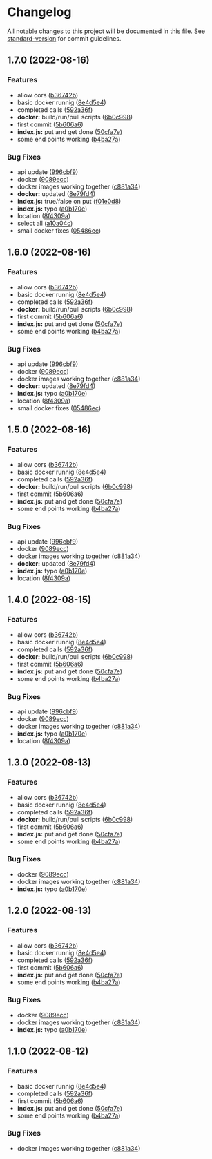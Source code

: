 # Changelog

All notable changes to this project will be documented in this file. See [standard-version](https://github.com/conventional-changelog/standard-version) for commit guidelines.

## 1.7.0 (2022-08-16)


### Features

* allow cors ([b36742b](https://github.com/jhderojasUVa/analyted-backend-todo/commit/b36742b6686e21836b635a3fd68f03b962ecbfce))
* basic docker runnig ([8e4d5e4](https://github.com/jhderojasUVa/analyted-backend-todo/commit/8e4d5e43663020036b15e877e4e08ab3d1976493))
* completed calls ([592a36f](https://github.com/jhderojasUVa/analyted-backend-todo/commit/592a36f8fa5487baba45349a2d5a18facda8074e))
* **docker:** build/run/pull scripts ([6b0c998](https://github.com/jhderojasUVa/analyted-backend-todo/commit/6b0c99810a5bca52f9d254db66aa15ac2e0750f4))
* first commit ([5b606a6](https://github.com/jhderojasUVa/analyted-backend-todo/commit/5b606a6b758c90df3b78965cb05e03e992f3934b))
* **index.js:** put and get done ([50cfa7e](https://github.com/jhderojasUVa/analyted-backend-todo/commit/50cfa7ea1e3c151c71139a153a6080c5715eb474))
* some end points working ([b4ba27a](https://github.com/jhderojasUVa/analyted-backend-todo/commit/b4ba27a4f268afa13557b9117737044242ca4f10))


### Bug Fixes

* api update ([996cbf9](https://github.com/jhderojasUVa/analyted-backend-todo/commit/996cbf99a00ca37091c6751f1a0d5c30fa3157fd))
* docker ([9089ecc](https://github.com/jhderojasUVa/analyted-backend-todo/commit/9089eccd6c983dfb38fc2b209481cce94cea2232))
* docker images working together ([c881a34](https://github.com/jhderojasUVa/analyted-backend-todo/commit/c881a340add3f6b21a1efb97c3cef26e304ce43b))
* **docker:** updated ([8e79fd4](https://github.com/jhderojasUVa/analyted-backend-todo/commit/8e79fd4e1d4466e06e8cb843c0af19c6cc7447b7))
* **index.js:** true/false on put ([f01e0d8](https://github.com/jhderojasUVa/analyted-backend-todo/commit/f01e0d8f41714927d03668e2e7130b8286fcdd1f))
* **index.js:** typo ([a0b170e](https://github.com/jhderojasUVa/analyted-backend-todo/commit/a0b170eaca5b1efbbf9f9468b44dbe2fe738d826))
* location ([8f4309a](https://github.com/jhderojasUVa/analyted-backend-todo/commit/8f4309a12cda3aa0e86df2b584992bd6bafa53e2))
* select all ([a10a04c](https://github.com/jhderojasUVa/analyted-backend-todo/commit/a10a04c5f43717b4d31625b4bbeca131874ce1ba))
* small docker fixes ([05486ec](https://github.com/jhderojasUVa/analyted-backend-todo/commit/05486ec630fe8dbe510c80a39a72579e29f8a9e8))

## 1.6.0 (2022-08-16)


### Features

* allow cors ([b36742b](https://github.com/jhderojasUVa/analyted-backend-todo/commit/b36742b6686e21836b635a3fd68f03b962ecbfce))
* basic docker runnig ([8e4d5e4](https://github.com/jhderojasUVa/analyted-backend-todo/commit/8e4d5e43663020036b15e877e4e08ab3d1976493))
* completed calls ([592a36f](https://github.com/jhderojasUVa/analyted-backend-todo/commit/592a36f8fa5487baba45349a2d5a18facda8074e))
* **docker:** build/run/pull scripts ([6b0c998](https://github.com/jhderojasUVa/analyted-backend-todo/commit/6b0c99810a5bca52f9d254db66aa15ac2e0750f4))
* first commit ([5b606a6](https://github.com/jhderojasUVa/analyted-backend-todo/commit/5b606a6b758c90df3b78965cb05e03e992f3934b))
* **index.js:** put and get done ([50cfa7e](https://github.com/jhderojasUVa/analyted-backend-todo/commit/50cfa7ea1e3c151c71139a153a6080c5715eb474))
* some end points working ([b4ba27a](https://github.com/jhderojasUVa/analyted-backend-todo/commit/b4ba27a4f268afa13557b9117737044242ca4f10))


### Bug Fixes

* api update ([996cbf9](https://github.com/jhderojasUVa/analyted-backend-todo/commit/996cbf99a00ca37091c6751f1a0d5c30fa3157fd))
* docker ([9089ecc](https://github.com/jhderojasUVa/analyted-backend-todo/commit/9089eccd6c983dfb38fc2b209481cce94cea2232))
* docker images working together ([c881a34](https://github.com/jhderojasUVa/analyted-backend-todo/commit/c881a340add3f6b21a1efb97c3cef26e304ce43b))
* **docker:** updated ([8e79fd4](https://github.com/jhderojasUVa/analyted-backend-todo/commit/8e79fd4e1d4466e06e8cb843c0af19c6cc7447b7))
* **index.js:** typo ([a0b170e](https://github.com/jhderojasUVa/analyted-backend-todo/commit/a0b170eaca5b1efbbf9f9468b44dbe2fe738d826))
* location ([8f4309a](https://github.com/jhderojasUVa/analyted-backend-todo/commit/8f4309a12cda3aa0e86df2b584992bd6bafa53e2))
* small docker fixes ([05486ec](https://github.com/jhderojasUVa/analyted-backend-todo/commit/05486ec630fe8dbe510c80a39a72579e29f8a9e8))

## 1.5.0 (2022-08-16)


### Features

* allow cors ([b36742b](https://github.com/jhderojasUVa/analyted-backend-todo/commit/b36742b6686e21836b635a3fd68f03b962ecbfce))
* basic docker runnig ([8e4d5e4](https://github.com/jhderojasUVa/analyted-backend-todo/commit/8e4d5e43663020036b15e877e4e08ab3d1976493))
* completed calls ([592a36f](https://github.com/jhderojasUVa/analyted-backend-todo/commit/592a36f8fa5487baba45349a2d5a18facda8074e))
* **docker:** build/run/pull scripts ([6b0c998](https://github.com/jhderojasUVa/analyted-backend-todo/commit/6b0c99810a5bca52f9d254db66aa15ac2e0750f4))
* first commit ([5b606a6](https://github.com/jhderojasUVa/analyted-backend-todo/commit/5b606a6b758c90df3b78965cb05e03e992f3934b))
* **index.js:** put and get done ([50cfa7e](https://github.com/jhderojasUVa/analyted-backend-todo/commit/50cfa7ea1e3c151c71139a153a6080c5715eb474))
* some end points working ([b4ba27a](https://github.com/jhderojasUVa/analyted-backend-todo/commit/b4ba27a4f268afa13557b9117737044242ca4f10))


### Bug Fixes

* api update ([996cbf9](https://github.com/jhderojasUVa/analyted-backend-todo/commit/996cbf99a00ca37091c6751f1a0d5c30fa3157fd))
* docker ([9089ecc](https://github.com/jhderojasUVa/analyted-backend-todo/commit/9089eccd6c983dfb38fc2b209481cce94cea2232))
* docker images working together ([c881a34](https://github.com/jhderojasUVa/analyted-backend-todo/commit/c881a340add3f6b21a1efb97c3cef26e304ce43b))
* **docker:** updated ([8e79fd4](https://github.com/jhderojasUVa/analyted-backend-todo/commit/8e79fd4e1d4466e06e8cb843c0af19c6cc7447b7))
* **index.js:** typo ([a0b170e](https://github.com/jhderojasUVa/analyted-backend-todo/commit/a0b170eaca5b1efbbf9f9468b44dbe2fe738d826))
* location ([8f4309a](https://github.com/jhderojasUVa/analyted-backend-todo/commit/8f4309a12cda3aa0e86df2b584992bd6bafa53e2))

## 1.4.0 (2022-08-15)


### Features

* allow cors ([b36742b](https://github.com/jhderojasUVa/analyted-backend-todo/commit/b36742b6686e21836b635a3fd68f03b962ecbfce))
* basic docker runnig ([8e4d5e4](https://github.com/jhderojasUVa/analyted-backend-todo/commit/8e4d5e43663020036b15e877e4e08ab3d1976493))
* completed calls ([592a36f](https://github.com/jhderojasUVa/analyted-backend-todo/commit/592a36f8fa5487baba45349a2d5a18facda8074e))
* **docker:** build/run/pull scripts ([6b0c998](https://github.com/jhderojasUVa/analyted-backend-todo/commit/6b0c99810a5bca52f9d254db66aa15ac2e0750f4))
* first commit ([5b606a6](https://github.com/jhderojasUVa/analyted-backend-todo/commit/5b606a6b758c90df3b78965cb05e03e992f3934b))
* **index.js:** put and get done ([50cfa7e](https://github.com/jhderojasUVa/analyted-backend-todo/commit/50cfa7ea1e3c151c71139a153a6080c5715eb474))
* some end points working ([b4ba27a](https://github.com/jhderojasUVa/analyted-backend-todo/commit/b4ba27a4f268afa13557b9117737044242ca4f10))


### Bug Fixes

* api update ([996cbf9](https://github.com/jhderojasUVa/analyted-backend-todo/commit/996cbf99a00ca37091c6751f1a0d5c30fa3157fd))
* docker ([9089ecc](https://github.com/jhderojasUVa/analyted-backend-todo/commit/9089eccd6c983dfb38fc2b209481cce94cea2232))
* docker images working together ([c881a34](https://github.com/jhderojasUVa/analyted-backend-todo/commit/c881a340add3f6b21a1efb97c3cef26e304ce43b))
* **index.js:** typo ([a0b170e](https://github.com/jhderojasUVa/analyted-backend-todo/commit/a0b170eaca5b1efbbf9f9468b44dbe2fe738d826))
* location ([8f4309a](https://github.com/jhderojasUVa/analyted-backend-todo/commit/8f4309a12cda3aa0e86df2b584992bd6bafa53e2))

## 1.3.0 (2022-08-13)


### Features

* allow cors ([b36742b](https://github.com/jhderojasUVa/analyted-backend-todo/commit/b36742b6686e21836b635a3fd68f03b962ecbfce))
* basic docker runnig ([8e4d5e4](https://github.com/jhderojasUVa/analyted-backend-todo/commit/8e4d5e43663020036b15e877e4e08ab3d1976493))
* completed calls ([592a36f](https://github.com/jhderojasUVa/analyted-backend-todo/commit/592a36f8fa5487baba45349a2d5a18facda8074e))
* **docker:** build/run/pull scripts ([6b0c998](https://github.com/jhderojasUVa/analyted-backend-todo/commit/6b0c99810a5bca52f9d254db66aa15ac2e0750f4))
* first commit ([5b606a6](https://github.com/jhderojasUVa/analyted-backend-todo/commit/5b606a6b758c90df3b78965cb05e03e992f3934b))
* **index.js:** put and get done ([50cfa7e](https://github.com/jhderojasUVa/analyted-backend-todo/commit/50cfa7ea1e3c151c71139a153a6080c5715eb474))
* some end points working ([b4ba27a](https://github.com/jhderojasUVa/analyted-backend-todo/commit/b4ba27a4f268afa13557b9117737044242ca4f10))


### Bug Fixes

* docker ([9089ecc](https://github.com/jhderojasUVa/analyted-backend-todo/commit/9089eccd6c983dfb38fc2b209481cce94cea2232))
* docker images working together ([c881a34](https://github.com/jhderojasUVa/analyted-backend-todo/commit/c881a340add3f6b21a1efb97c3cef26e304ce43b))
* **index.js:** typo ([a0b170e](https://github.com/jhderojasUVa/analyted-backend-todo/commit/a0b170eaca5b1efbbf9f9468b44dbe2fe738d826))

## 1.2.0 (2022-08-13)


### Features

* allow cors ([b36742b](https://github.com/jhderojasUVa/analyted-backend-todo/commit/b36742b6686e21836b635a3fd68f03b962ecbfce))
* basic docker runnig ([8e4d5e4](https://github.com/jhderojasUVa/analyted-backend-todo/commit/8e4d5e43663020036b15e877e4e08ab3d1976493))
* completed calls ([592a36f](https://github.com/jhderojasUVa/analyted-backend-todo/commit/592a36f8fa5487baba45349a2d5a18facda8074e))
* first commit ([5b606a6](https://github.com/jhderojasUVa/analyted-backend-todo/commit/5b606a6b758c90df3b78965cb05e03e992f3934b))
* **index.js:** put and get done ([50cfa7e](https://github.com/jhderojasUVa/analyted-backend-todo/commit/50cfa7ea1e3c151c71139a153a6080c5715eb474))
* some end points working ([b4ba27a](https://github.com/jhderojasUVa/analyted-backend-todo/commit/b4ba27a4f268afa13557b9117737044242ca4f10))


### Bug Fixes

* docker ([9089ecc](https://github.com/jhderojasUVa/analyted-backend-todo/commit/9089eccd6c983dfb38fc2b209481cce94cea2232))
* docker images working together ([c881a34](https://github.com/jhderojasUVa/analyted-backend-todo/commit/c881a340add3f6b21a1efb97c3cef26e304ce43b))
* **index.js:** typo ([a0b170e](https://github.com/jhderojasUVa/analyted-backend-todo/commit/a0b170eaca5b1efbbf9f9468b44dbe2fe738d826))

## 1.1.0 (2022-08-12)


### Features

* basic docker runnig ([8e4d5e4](https://github.com/jhderojasUVa/analyted-backend-todo/commit/8e4d5e43663020036b15e877e4e08ab3d1976493))
* completed calls ([592a36f](https://github.com/jhderojasUVa/analyted-backend-todo/commit/592a36f8fa5487baba45349a2d5a18facda8074e))
* first commit ([5b606a6](https://github.com/jhderojasUVa/analyted-backend-todo/commit/5b606a6b758c90df3b78965cb05e03e992f3934b))
* **index.js:** put and get done ([50cfa7e](https://github.com/jhderojasUVa/analyted-backend-todo/commit/50cfa7ea1e3c151c71139a153a6080c5715eb474))
* some end points working ([b4ba27a](https://github.com/jhderojasUVa/analyted-backend-todo/commit/b4ba27a4f268afa13557b9117737044242ca4f10))


### Bug Fixes

* docker images working together ([c881a34](https://github.com/jhderojasUVa/analyted-backend-todo/commit/c881a340add3f6b21a1efb97c3cef26e304ce43b))
